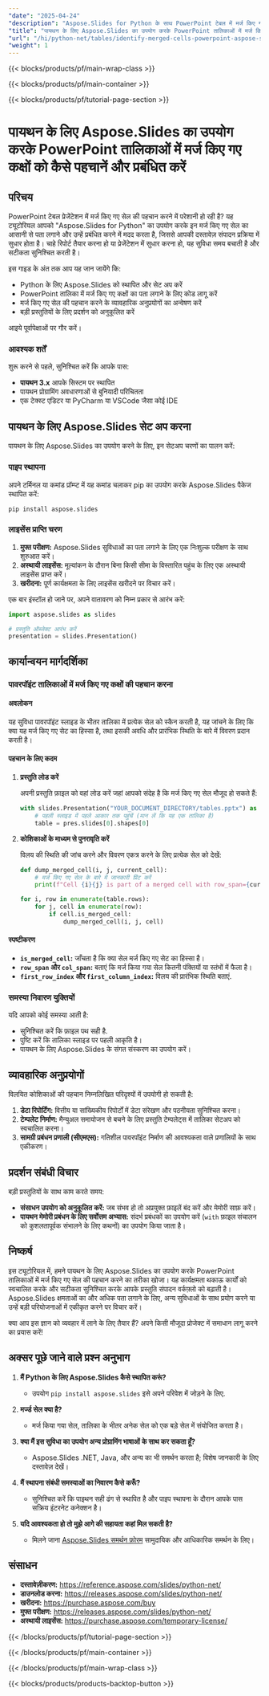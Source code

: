 ```yaml
---
"date": "2025-04-24"
"description": "Aspose.Slides for Python के साथ PowerPoint टेबल में मर्ज किए गए सेल को आसानी से पहचानना सीखें। अपने दस्तावेज़ संपादन प्रक्रिया को सरल बनाएँ और प्रस्तुति सटीकता बढ़ाएँ।"
"title": "पायथन के लिए Aspose.Slides का उपयोग करके PowerPoint तालिकाओं में मर्ज किए गए कक्षों को पहचानें और प्रबंधित करें"
"url": "/hi/python-net/tables/identify-merged-cells-powerpoint-aspose-slides-python/"
"weight": 1
---
```


{{< blocks/products/pf/main-wrap-class >}}

{{< blocks/products/pf/main-container >}}

{{< blocks/products/pf/tutorial-page-section >}}
# पायथन के लिए Aspose.Slides का उपयोग करके PowerPoint तालिकाओं में मर्ज किए गए कक्षों को कैसे पहचानें और प्रबंधित करें

## परिचय

PowerPoint टेबल प्रेजेंटेशन में मर्ज किए गए सेल की पहचान करने में परेशानी हो रही है? यह ट्यूटोरियल आपको "Aspose.Slides for Python" का उपयोग करके इन मर्ज किए गए सेल का आसानी से पता लगाने और उन्हें प्रबंधित करने में मदद करता है, जिससे आपकी दस्तावेज़ संपादन प्रक्रिया में सुधार होता है। चाहे रिपोर्ट तैयार करना हो या प्रेजेंटेशन में सुधार करना हो, यह सुविधा समय बचाती है और सटीकता सुनिश्चित करती है।

इस गाइड के अंत तक आप यह जान जायेंगे कि:
- Python के लिए Aspose.Slides को स्थापित और सेट अप करें
- PowerPoint तालिका में मर्ज किए गए कक्षों का पता लगाने के लिए कोड लागू करें
- मर्ज किए गए सेल की पहचान करने के व्यावहारिक अनुप्रयोगों का अन्वेषण करें
- बड़ी प्रस्तुतियों के लिए प्रदर्शन को अनुकूलित करें

आइये पूर्वापेक्षाओं पर गौर करें।

### आवश्यक शर्तें

शुरू करने से पहले, सुनिश्चित करें कि आपके पास:
- **पायथन 3.x** आपके सिस्टम पर स्थापित
- पायथन प्रोग्रामिंग अवधारणाओं से बुनियादी परिचितता
- एक टेक्स्ट एडिटर या PyCharm या VSCode जैसा कोई IDE

## पायथन के लिए Aspose.Slides सेट अप करना

पायथन के लिए Aspose.Slides का उपयोग करने के लिए, इन सेटअप चरणों का पालन करें:

### पाइप स्थापना

अपने टर्मिनल या कमांड प्रॉम्प्ट में यह कमांड चलाकर pip का उपयोग करके Aspose.Slides पैकेज स्थापित करें:
```bash
pip install aspose.slides
```

### लाइसेंस प्राप्ति चरण

1. **मुफ्त परीक्षण:** Aspose.Slides सुविधाओं का पता लगाने के लिए एक निःशुल्क परीक्षण के साथ शुरुआत करें।
2. **अस्थायी लाइसेंस:** मूल्यांकन के दौरान बिना किसी सीमा के विस्तारित पहुंच के लिए एक अस्थायी लाइसेंस प्राप्त करें।
3. **खरीदना:** पूर्ण कार्यक्षमता के लिए लाइसेंस खरीदने पर विचार करें।

एक बार इंस्टॉल हो जाने पर, अपने वातावरण को निम्न प्रकार से आरंभ करें:
```python
import aspose.slides as slides

# प्रस्तुति ऑब्जेक्ट आरंभ करें
presentation = slides.Presentation()
```

## कार्यान्वयन मार्गदर्शिका

### पावरपॉइंट तालिकाओं में मर्ज किए गए कक्षों की पहचान करना

#### अवलोकन

यह सुविधा पावरपॉइंट स्लाइड के भीतर तालिका में प्रत्येक सेल को स्कैन करती है, यह जांचने के लिए कि क्या यह मर्ज किए गए सेट का हिस्सा है, तथा इसकी अवधि और प्रारंभिक स्थिति के बारे में विवरण प्रदान करती है।

#### पहचान के लिए कदम
1. **प्रस्तुति लोड करें**
   
   अपनी प्रस्तुति फ़ाइल को वहां लोड करें जहां आपको संदेह है कि मर्ज किए गए सेल मौजूद हो सकते हैं:
   ```python
   with slides.Presentation("YOUR_DOCUMENT_DIRECTORY/tables.pptx") as pres:
       # पहली स्लाइड में पहले आकार तक पहुंचें (मान लें कि यह एक तालिका है)
       table = pres.slides[0].shapes[0]
   ```

2. **कोशिकाओं के माध्यम से पुनरावृति करें**
   
   विलय की स्थिति की जांच करने और विवरण एकत्र करने के लिए प्रत्येक सेल को देखें:
   ```python
   def dump_merged_cell(i, j, current_cell):
       # मर्ज किए गए सेल के बारे में जानकारी प्रिंट करें
       print(f"Cell {i}{j} is part of a merged cell with row_span={current_cell.row_span}, col_span={current_cell.col_span}, starting from Cell {current_cell.first_row_index}{current_cell.first_column_index}.")
   
   for i, row in enumerate(table.rows):
       for j, cell in enumerate(row):
           if cell.is_merged_cell:
               dump_merged_cell(i, j, cell)
   ```

#### स्पष्टीकरण
- **`is_merged_cell`:** जाँचता है कि क्या सेल मर्ज किए गए सेट का हिस्सा है।
- **`row_span` और `col_span`:** बताएं कि मर्ज किया गया सेल कितनी पंक्तियों या स्तंभों में फैला है।
- **`first_row_index` और `first_column_index`:** विलय की प्रारंभिक स्थिति बताएं.

### समस्या निवारण युक्तियों

यदि आपको कोई समस्या आती है:
- सुनिश्चित करें कि फ़ाइल पथ सही है.
- पुष्टि करें कि तालिका स्लाइड पर पहली आकृति है।
- पायथन के लिए Aspose.Slides के संगत संस्करण का उपयोग करें।

## व्यावहारिक अनुप्रयोगों

विलयित कोशिकाओं की पहचान निम्नलिखित परिदृश्यों में उपयोगी हो सकती है:
1. **डेटा रिपोर्टिंग:** वित्तीय या सांख्यिकीय रिपोर्टों में डेटा संरेखण और पठनीयता सुनिश्चित करना।
2. **टेम्पलेट निर्माण:** मैन्युअल समायोजन से बचने के लिए प्रस्तुति टेम्पलेट्स में तालिका सेटअप को स्वचालित करना।
3. **सामग्री प्रबंधन प्रणाली (सीएमएस):** गतिशील पावरपॉइंट निर्माण की आवश्यकता वाले प्रणालियों के साथ एकीकरण।

## प्रदर्शन संबंधी विचार

बड़ी प्रस्तुतियों के साथ काम करते समय:
- **संसाधन उपयोग को अनुकूलित करें:** जब संभव हो तो अप्रयुक्त फ़ाइलें बंद करें और मेमोरी साफ़ करें।
- **पायथन मेमोरी प्रबंधन के लिए सर्वोत्तम अभ्यास:** संदर्भ प्रबंधकों का उपयोग करें (`with` फ़ाइल संचालन को कुशलतापूर्वक संभालने के लिए कथनों) का उपयोग किया जाता है।

## निष्कर्ष

इस ट्यूटोरियल में, हमने पायथन के लिए Aspose.Slides का उपयोग करके PowerPoint तालिकाओं में मर्ज किए गए सेल की पहचान करने का तरीका खोजा। यह कार्यक्षमता थकाऊ कार्यों को स्वचालित करके और सटीकता सुनिश्चित करके आपके प्रस्तुति संपादन वर्कफ़्लो को बढ़ाती है। Aspose.Slides क्षमताओं का और अधिक पता लगाने के लिए, अन्य सुविधाओं के साथ प्रयोग करने या उन्हें बड़ी परियोजनाओं में एकीकृत करने पर विचार करें।

क्या आप इस ज्ञान को व्यवहार में लाने के लिए तैयार हैं? अपने किसी मौजूदा प्रोजेक्ट में समाधान लागू करने का प्रयास करें!

## अक्सर पूछे जाने वाले प्रश्न अनुभाग

1. **मैं Python के लिए Aspose.Slides कैसे स्थापित करूं?**
   - उपयोग `pip install aspose.slides` इसे अपने परिवेश में जोड़ने के लिए.

2. **मर्ज्ड सेल क्या है?**
   - मर्ज किया गया सेल, तालिका के भीतर अनेक सेल को एक बड़े सेल में संयोजित करता है।

3. **क्या मैं इस सुविधा का उपयोग अन्य प्रोग्रामिंग भाषाओं के साथ कर सकता हूँ?**
   - Aspose.Slides .NET, Java, और अन्य का भी समर्थन करता है; विशेष जानकारी के लिए दस्तावेज़ देखें।

4. **मैं स्थापना संबंधी समस्याओं का निवारण कैसे करूँ?**
   - सुनिश्चित करें कि पाइथन सही ढंग से स्थापित है और पाइप स्थापना के दौरान आपके पास सक्रिय इंटरनेट कनेक्शन है।

5. **यदि आवश्यकता हो तो मुझे आगे की सहायता कहां मिल सकती है?**
   - मिलने जाना [Aspose.Slides समर्थन फ़ोरम](https://forum.aspose.com/c/slides/11) सामुदायिक और आधिकारिक समर्थन के लिए।

## संसाधन
- **दस्तावेज़ीकरण:** https://reference.aspose.com/slides/python-net/
- **डाउनलोड करना:** https://releases.aspose.com/slides/python-net/
- **खरीदना:** https://purchase.aspose.com/buy
- **मुफ्त परीक्षण:** https://releases.aspose.com/slides/python-net/
- **अस्थायी लाइसेंस:** https://purchase.aspose.com/temporary-license/

{{< /blocks/products/pf/tutorial-page-section >}}

{{< /blocks/products/pf/main-container >}}

{{< /blocks/products/pf/main-wrap-class >}}

{{< blocks/products/products-backtop-button >}}
